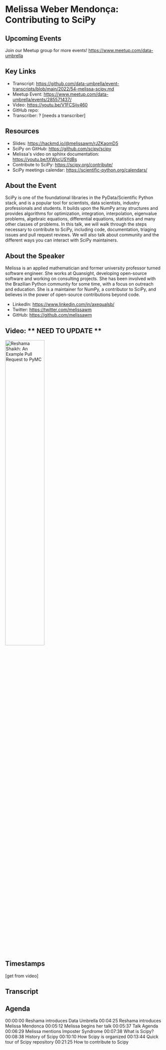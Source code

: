 # Melissa Weber Mendonça: Contributing to SciPy

## Upcoming Events
Join our Meetup group for more events!
https://www.meetup.com/data-umbrella

## Key Links
- Transcript: https://github.com/data-umbrella/event-transcripts/blob/main/2022/54-melissa-scipy.md 
- Meetup Event: https://www.meetup.com/data-umbrella/events/285571437/
- Video: https://youtu.be/V1FCSijy460
- GitHub repo:  
- Transcriber:  ? [needs a transcriber]

## Resources
- Slides:  https://hackmd.io/@melissawm/rJZKaomD5
- SciPy on GitHub: https://github.com/scipy/scipy
- Melissa's video on sphinx documentation: https://youtu.be/tXWscUSYdBs
- Contribute to SciPy:  https://scipy.org/contribute/
- SciPy meetings calendar: https://scientific-python.org/calendars/


## About the Event
SciPy is one of the foundational libraries in the PyData/Scientific Python stack, and is a popular tool for scientists, data scientists, industry professionals and students. It builds upon the NumPy array structures and provides algorithms for optimization, integration, interpolation, eigenvalue problems, algebraic equations, differential equations, statistics and many other classes of problems. In this talk, we will walk through the steps necessary to contribute to SciPy, including code, documentation, triaging issues and pull request reviews. We will also talk about community and the different ways you can interact with SciPy maintainers.

## About the Speaker
Melissa is an applied mathematician and former university professor turned software engineer. She works at Quansight, developing open-source software and working on consulting projects. She has been involved with the Brazilian Python community for some time, with a focus on outreach and education. She is a maintainer for NumPy, a contributor to SciPy, and believes in the power of open-source contributions beyond code.

- LinkedIn: https://www.linkedin.com/in/axequalsb/
- Twitter: https://twitter.com/melissawm
- GitHub: https://github.com/melissawm

## Video:  ** NEED TO UPDATE **

<a href="http://www.youtube.com/watch?feature=player_embedded&v=NbmdFJsnuuo" target="_blank"><img src="http://img.youtube.com/vi/NbmdFJsnuuo/0.jpg"
alt="Reshama Shaikh: An Example Pull Request to PyMC" width="50%" /></a>

## Timestamps
[get from video]

## Transcript
## Agenda
00:00:00 Reshama introduces Data Umbrella
00:04:25 Reshama introduces Melissa Mendonca
00:05:12 Melissa begins her talk
00:05:37 Talk Agenda
00:06:29 Melissa mentions Imposter Syndrome
00:07:38 What is Scipy?
00:08:38 History of Scipy
00:10:10 How Scipy is organized
00:13:44 Quick tour of Scipy repository
00:21:25 How to contribute to Scipy

